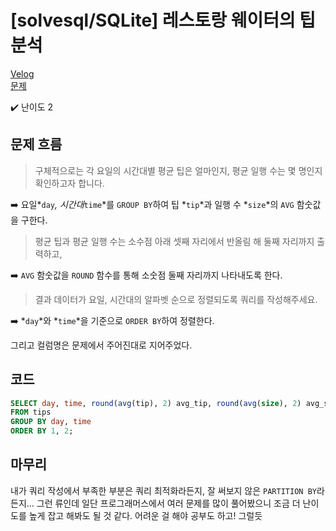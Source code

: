 # [solvesql/SQLite] 레스토랑 웨이터의 팁 분석

[Velog](https://velog.io/@semoon/solvesqlSQLite-레스토랑-웨이터의-팁-분석)<br>
[문제](https://solvesql.com/problems/tip-analysis/)

✔️ 난이도 2

## 문제 흐름
> 구체적으로는 각 요일의 시간대별 평균 팁은 얼마인지, 평균 일행 수는 몇 명인지 확인하고자 합니다.

➡️ 요일*`day`*, 시간대*`time`*를 `GROUP BY`하여 팁 *`tip`*과 일행 수 *`size`*의 `AVG` 함숫값을 구한다.

> 평균 팁과 평균 일행 수는 소수점 아래 셋째 자리에서 반올림 해 둘째 자리까지 출력하고,

➡️ `AVG` 함숫값을 `ROUND` 함수를 통해 소숫점 둘째 자리까지 나타내도록 한다.

> 결과 데이터가 요일, 시간대의 알파벳 순으로 정렬되도록 쿼리를 작성해주세요.

➡️ *`day`*와 *`time`*을 기준으로 `ORDER BY`하여 정렬한다.

그리고 컬럼명은 문제에서 주어진대로 지어주었다.

## 코드
```sql
SELECT day, time, round(avg(tip), 2) avg_tip, round(avg(size), 2) avg_size
FROM tips
GROUP BY day, time
ORDER BY 1, 2;
```

## 마무리
내가 쿼리 작성에서 부족한 부분은 쿼리 최적화라든지, 잘 써보지 않은 `PARTITION BY`라든지...
그런 류인데 일단 프로그래머스에서 여러 문제를 많이 풀어봤으니 조금 더 난이도를 높게 잡고 해봐도 될 것 같다.
어려운 걸 해야 공부도 하고! 그럴듯
